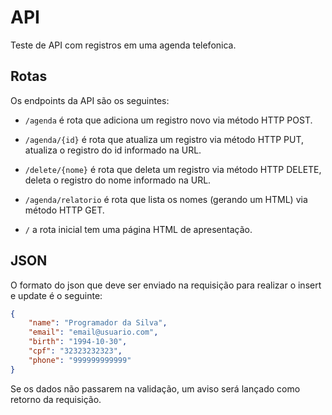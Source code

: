 # API

Teste de API com registros em uma agenda telefonica.

## Rotas

Os endpoints da API são os seguintes: 

* `/agenda` é rota que adiciona um registro novo via método HTTP POST.

* `/agenda/{id}` é rota que atualiza um registro via método HTTP PUT, atualiza o registro do id informado na URL.

* `/delete/{nome}` é rota que deleta um registro via método HTTP DELETE, deleta o registro do nome informado na URL.

* `/agenda/relatorio` é rota que lista os nomes (gerando um HTML) via método HTTP GET.

* `/` a rota inicial tem uma página HTML de apresentação.

## JSON

O formato do json que deve ser enviado na requisição para realizar o insert e update é o seguinte:

```json
{
    "name": "Programador da Silva",
    "email": "email@usuario.com",
    "birth": "1994-10-30",
    "cpf": "32323232323",
    "phone": "999999999999"
}
```

Se os dados não passarem na validação, um aviso será lançado como retorno da requisição.
